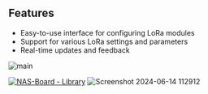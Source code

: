## Features
- Easy-to-use interface for configuring LoRa modules
- Support for various LoRa settings and parameters
- Real-time updates and feedback

![main](https://github.com/Kechuuu/EBYTE-NAS/assets/117384007/9de86482-bc48-4058-a702-e1f61cd3596c)

[![NAS-Board - Library](https://img.shields.io/badge/EBYTE-Lora-blue)](https://)
![Screenshot 2024-06-14 112912](https://github.com/Kechuuu/EBYTE-NAS/assets/117384007/42470df9-05a7-4936-b3dc-5dda579206ba)
